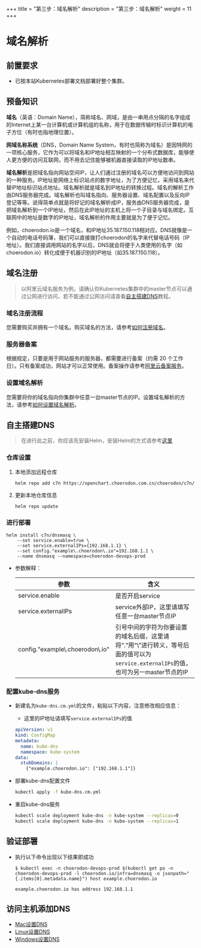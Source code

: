 +++
title = "第三步：域名解析"
description = "第三步：域名解析"
weight = 11
+++

# 域名解析

## 前置要求

- 已按本站Kubernetes部署文档部署好整个集群。

## 预备知识

**域名**（英语：Domain Name），简称域名、网域，是由一串用点分隔的名字组成的Internet上某一台计算机或计算机组的名称，用于在数据传输时标识计算机的电子方位（有时也指地理位置）。

**网域名称系统**（DNS，Domain Name System，有时也简称为域名）是因特网的一项核心服务，它作为可以将域名和IP地址相互映射的一个分布式数据库，能够使人更方便的访问互联网，而不用去记住能够被机器直接读取的IP地址数串。

**域名解析**是把域名指向网站空间IP，让人们通过注册的域名可以方便地访问到网站的一种服务。IP地址是网络上标识站点的数字地址，为了方便记忆，采用域名来代替IP地址标识站点地址。域名解析就是域名到IP地址的转换过程。域名的解析工作由DNS服务器完成。域名解析也叫域名指向、服务器设置、域名配置以及反向IP登记等等。说得简单点就是将好记的域名解析成IP，服务由DNS服务器完成，是把域名解析到一个IP地址，然后在此IP地址的主机上将一个子目录与域名绑定。互联网中的地址是数字的IP地址，域名解析的作用主要就是为了便于记忆。

例如，choerodon.io是一个域名，和IP地址35.187.150.118相对应。DNS就像是一个自动的电话号码簿，我们可以直接拨打choerodon的名字来代替电话号码（IP地址）。我们直接调用网站的名字以后，DNS就会将便于人类使用的名字（如choerodon.io）转化成便于机器识别的IP地址（如35.187.150.118）。

## 域名注册

<blockquote class="note">
以阿里云域名服务为例，请确认你Kubernetes集群中的master节点可以通过公网进行访问，若不能通过公网访问请查看<a href='./#自主搭建dns'>自主搭建DNS</a>教程。
</blockquote>

### 域名注册流程

您需要购买并拥有一个域名。购买域名的方法，请参考[如何注册域名](https://help.aliyun.com/document_detail/54068.html?spm=a2c4g.11186623.2.3.IZnRtO)。

### 服务器备案

根据规定，只要是用于网站服务的服务器，都需要进行备案（约需 20 个工作日）。只有备案成功，网站才可以正常使用。备案操作请参考[阿里云备案服务](https://beian.aliyun.com/)。

### 设置域名解析

您需要将你的域名指向你集群中任意一台master节点的IP。设置域名解析的方法，请参考[如何设置域名解析](https://help.aliyun.com/document_detail/29716.html?spm=a2c4g.11186623.2.13.IZnRtO)。

## 自主搭建DNS

<blockquote class="warning">
在进行此之前，你应该先安装Helm，安装Helm的方式请参考<a href='../parts/base/helm/'>这里</a>
</blockquote>

### 仓库设置

1. 本地添加远程仓库

    ```shell
    helm repo add c7n https://openchart.choerodon.com.cn/choerodon/c7n/
    ```
1. 更新本地仓库信息

    ```shell
    helm repo update 
    ```

### 进行部署

```shell
helm install c7n/dnsmasq \
    --set service.enable=true \
    --set service.externalIPs={192.168.1.1} \
    --set config."example\.choerodon\.io"=192.168.1.1 \
    --name dnsmasq --namespace=choerodon-devops-prod
```

- 参数解释：

    | 参数 | 含义
    | --- |  --- | 
    service.enable|是否开启service
    service.externalIPs|service外部IP，这里请填写任意一台master节点IP
    config."example\\.choerodon\\.io"|引号中间的字符为你要设置的域名后缀，这里请将“.”用“\”进行转义，等号后面的值可以为`service.externalIPs`的值，也可为另一master节点的IP

### 配置kube-dns服务

- 新建名为`kube-dns.cm.yml`的文件，粘贴以下内容，注意修改相应信息：
    - 这里的IP地址请填写`service.externalIPs`的值

    ```yaml
    apiVersion: v1
    kind: ConfigMap
    metadata:
      name: kube-dns
      namespace: kube-system
    data:
      stubDomains: |
        {"example.choerodon.io": ["192.168.1.1"]} 
    ```

- 部署kube-dns配置文件
    ```bash
    kubectl apply -f kube-dns.cm.yml
    ```

- 重启kube-dns服务
    ```bash
    kubectl scale deployment kube-dns -n kube-system --replicas=0
    kubectl scale deployment kube-dns -n kube-system --replicas=1
    ```

## 验证部署

- 执行以下命令出现以下结果即成功

    ```console
    $ kubectl exec -n choerodon-devops-prod $(kubectl get po -n choerodon-devops-prod -l choerodon.io/infra=dnsmasq -o jsonpath="{.items[0].metadata.name}") host example.choerodon.io

    example.choerodon.io has address 192.168.1.1
    ```

## 访问主机添加DNS

- [Mac设置DNS](https://jingyan.baidu.com/article/6525d4b1887abaac7d2e94ec.html)
- [Linux设置DNS](https://jingyan.baidu.com/article/d3b74d64e80e281f77e609f6.html)
- [Windows设置DNS](https://jingyan.baidu.com/article/b7001fe1a7a8c60e7282dd82.html)